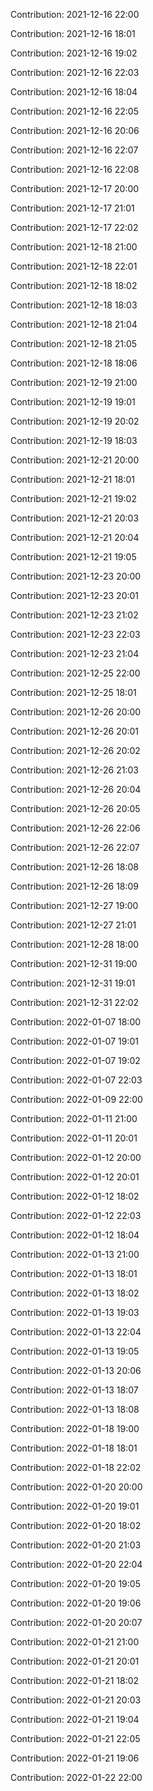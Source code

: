 Contribution: 2021-12-16 22:00

Contribution: 2021-12-16 18:01

Contribution: 2021-12-16 19:02

Contribution: 2021-12-16 22:03

Contribution: 2021-12-16 18:04

Contribution: 2021-12-16 22:05

Contribution: 2021-12-16 20:06

Contribution: 2021-12-16 22:07

Contribution: 2021-12-16 22:08

Contribution: 2021-12-17 20:00

Contribution: 2021-12-17 21:01

Contribution: 2021-12-17 22:02

Contribution: 2021-12-18 21:00

Contribution: 2021-12-18 22:01

Contribution: 2021-12-18 18:02

Contribution: 2021-12-18 18:03

Contribution: 2021-12-18 21:04

Contribution: 2021-12-18 21:05

Contribution: 2021-12-18 18:06

Contribution: 2021-12-19 21:00

Contribution: 2021-12-19 19:01

Contribution: 2021-12-19 20:02

Contribution: 2021-12-19 18:03

Contribution: 2021-12-21 20:00

Contribution: 2021-12-21 18:01

Contribution: 2021-12-21 19:02

Contribution: 2021-12-21 20:03

Contribution: 2021-12-21 20:04

Contribution: 2021-12-21 19:05

Contribution: 2021-12-23 20:00

Contribution: 2021-12-23 20:01

Contribution: 2021-12-23 21:02

Contribution: 2021-12-23 22:03

Contribution: 2021-12-23 21:04

Contribution: 2021-12-25 22:00

Contribution: 2021-12-25 18:01

Contribution: 2021-12-26 20:00

Contribution: 2021-12-26 20:01

Contribution: 2021-12-26 20:02

Contribution: 2021-12-26 21:03

Contribution: 2021-12-26 20:04

Contribution: 2021-12-26 20:05

Contribution: 2021-12-26 22:06

Contribution: 2021-12-26 22:07

Contribution: 2021-12-26 18:08

Contribution: 2021-12-26 18:09

Contribution: 2021-12-27 19:00

Contribution: 2021-12-27 21:01

Contribution: 2021-12-28 18:00

Contribution: 2021-12-31 19:00

Contribution: 2021-12-31 19:01

Contribution: 2021-12-31 22:02

Contribution: 2022-01-07 18:00

Contribution: 2022-01-07 19:01

Contribution: 2022-01-07 19:02

Contribution: 2022-01-07 22:03

Contribution: 2022-01-09 22:00

Contribution: 2022-01-11 21:00

Contribution: 2022-01-11 20:01

Contribution: 2022-01-12 20:00

Contribution: 2022-01-12 20:01

Contribution: 2022-01-12 18:02

Contribution: 2022-01-12 22:03

Contribution: 2022-01-12 18:04

Contribution: 2022-01-13 21:00

Contribution: 2022-01-13 18:01

Contribution: 2022-01-13 18:02

Contribution: 2022-01-13 19:03

Contribution: 2022-01-13 22:04

Contribution: 2022-01-13 19:05

Contribution: 2022-01-13 20:06

Contribution: 2022-01-13 18:07

Contribution: 2022-01-13 18:08

Contribution: 2022-01-18 19:00

Contribution: 2022-01-18 18:01

Contribution: 2022-01-18 22:02

Contribution: 2022-01-20 20:00

Contribution: 2022-01-20 19:01

Contribution: 2022-01-20 18:02

Contribution: 2022-01-20 21:03

Contribution: 2022-01-20 22:04

Contribution: 2022-01-20 19:05

Contribution: 2022-01-20 19:06

Contribution: 2022-01-20 20:07

Contribution: 2022-01-21 21:00

Contribution: 2022-01-21 20:01

Contribution: 2022-01-21 18:02

Contribution: 2022-01-21 20:03

Contribution: 2022-01-21 19:04

Contribution: 2022-01-21 22:05

Contribution: 2022-01-21 19:06

Contribution: 2022-01-22 22:00

